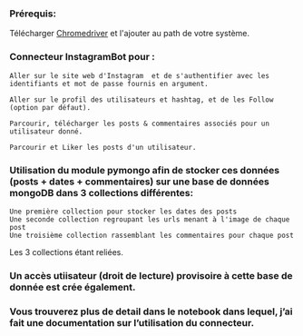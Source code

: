 ### Prérequis: 
   Télécharger [Chromedriver](https://chromedriver.chromium.org/downloads) et l'ajouter au path de votre système.  

### Connecteur InstagramBot pour :
    Aller sur le site web d'Instagram  et de s'authentifier avec les identifiants et mot de passe fournis en argument.

    Aller sur le profil des utilisateurs et hashtag, et de les Follow (option par défaut).

    Parcourir, télécharger les posts & commentaires associés pour un utilisateur donné.
    
    Parcourir et Liker les posts d'un utilisateur.

### Utilisation du module pymongo afin de stocker ces données (posts + dates + commentaires) sur une base de données mongoDB dans 3 collections différentes:
    Une première collection pour stocker les dates des posts
    Une seconde collection regroupant les urls menant à l'image de chaque post
    Une troisième collection rassemblant les commentaires pour chaque post 
    
   Les 3 collections étant reliées.

### Un accès utiisateur (droit de lecture) provisoire à cette base de donnée est crée également.

### Vous trouverez plus de detail dans le notebook dans lequel, j’ai fait une documentation sur l’utilisation du connecteur.

